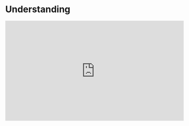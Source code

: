 <h1>Understanding</h1>

<iframe width="560" height="315" src="https://www.youtube.com/embed/TYvLWxwqI_k" frameborder="0" allow="accelerometer; autoplay; encrypted-media; gyroscope; picture-in-picture" allowfullscreen></iframe>
